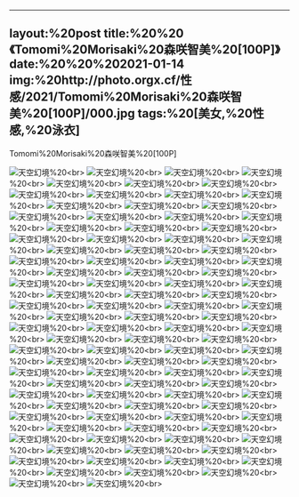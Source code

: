 ﻿---
layout:%20post
title:%20%20《Tomomi%20Morisaki%20森咲智美%20[100P]》
date:%20%20%202021-01-14
img:%20http://photo.orgx.cf/性感/2021/Tomomi%20Morisaki%20森咲智美%20[100P]/000.jpg
tags:%20[美女,%20性感,%20泳衣]
---

Tomomi%20Morisaki%20森咲智美%20[100P]



![天空幻境](http://photo.orgx.cf/性感/2021/Tomomi%20Morisaki%20森咲智美%20[100P]/001.jpg%20''天空幻境'')%20<br>
![天空幻境](http://photo.orgx.cf/性感/2021/Tomomi%20Morisaki%20森咲智美%20[100P]/002.jpg%20''天空幻境'')%20<br>
![天空幻境](http://photo.orgx.cf/性感/2021/Tomomi%20Morisaki%20森咲智美%20[100P]/003.jpg%20''天空幻境'')%20<br>
![天空幻境](http://photo.orgx.cf/性感/2021/Tomomi%20Morisaki%20森咲智美%20[100P]/004.jpg%20''天空幻境'')%20<br>
![天空幻境](http://photo.orgx.cf/性感/2021/Tomomi%20Morisaki%20森咲智美%20[100P]/005.jpg%20''天空幻境'')%20<br>
![天空幻境](http://photo.orgx.cf/性感/2021/Tomomi%20Morisaki%20森咲智美%20[100P]/006.jpg%20''天空幻境'')%20<br>
![天空幻境](http://photo.orgx.cf/性感/2021/Tomomi%20Morisaki%20森咲智美%20[100P]/007.jpg%20''天空幻境'')%20<br>
![天空幻境](http://photo.orgx.cf/性感/2021/Tomomi%20Morisaki%20森咲智美%20[100P]/008.jpg%20''天空幻境'')%20<br>
![天空幻境](http://photo.orgx.cf/性感/2021/Tomomi%20Morisaki%20森咲智美%20[100P]/009.jpg%20''天空幻境'')%20<br>
![天空幻境](http://photo.orgx.cf/性感/2021/Tomomi%20Morisaki%20森咲智美%20[100P]/010.jpg%20''天空幻境'')%20<br>
![天空幻境](http://photo.orgx.cf/性感/2021/Tomomi%20Morisaki%20森咲智美%20[100P]/011.jpg%20''天空幻境'')%20<br>
![天空幻境](http://photo.orgx.cf/性感/2021/Tomomi%20Morisaki%20森咲智美%20[100P]/012.jpg%20''天空幻境'')%20<br>
![天空幻境](http://photo.orgx.cf/性感/2021/Tomomi%20Morisaki%20森咲智美%20[100P]/013.jpg%20''天空幻境'')%20<br>
![天空幻境](http://photo.orgx.cf/性感/2021/Tomomi%20Morisaki%20森咲智美%20[100P]/014.jpg%20''天空幻境'')%20<br>
![天空幻境](http://photo.orgx.cf/性感/2021/Tomomi%20Morisaki%20森咲智美%20[100P]/015.jpg%20''天空幻境'')%20<br>
![天空幻境](http://photo.orgx.cf/性感/2021/Tomomi%20Morisaki%20森咲智美%20[100P]/016.jpg%20''天空幻境'')%20<br>
![天空幻境](http://photo.orgx.cf/性感/2021/Tomomi%20Morisaki%20森咲智美%20[100P]/017.jpg%20''天空幻境'')%20<br>
![天空幻境](http://photo.orgx.cf/性感/2021/Tomomi%20Morisaki%20森咲智美%20[100P]/018.jpg%20''天空幻境'')%20<br>
![天空幻境](http://photo.orgx.cf/性感/2021/Tomomi%20Morisaki%20森咲智美%20[100P]/019.jpg%20''天空幻境'')%20<br>
![天空幻境](http://photo.orgx.cf/性感/2021/Tomomi%20Morisaki%20森咲智美%20[100P]/020.jpg%20''天空幻境'')%20<br>
![天空幻境](http://photo.orgx.cf/性感/2021/Tomomi%20Morisaki%20森咲智美%20[100P]/021.jpg%20''天空幻境'')%20<br>
![天空幻境](http://photo.orgx.cf/性感/2021/Tomomi%20Morisaki%20森咲智美%20[100P]/022.jpg%20''天空幻境'')%20<br>
![天空幻境](http://photo.orgx.cf/性感/2021/Tomomi%20Morisaki%20森咲智美%20[100P]/023.jpg%20''天空幻境'')%20<br>
![天空幻境](http://photo.orgx.cf/性感/2021/Tomomi%20Morisaki%20森咲智美%20[100P]/024.jpg%20''天空幻境'')%20<br>
![天空幻境](http://photo.orgx.cf/性感/2021/Tomomi%20Morisaki%20森咲智美%20[100P]/025.jpg%20''天空幻境'')%20<br>
![天空幻境](http://photo.orgx.cf/性感/2021/Tomomi%20Morisaki%20森咲智美%20[100P]/026.jpg%20''天空幻境'')%20<br>
![天空幻境](http://photo.orgx.cf/性感/2021/Tomomi%20Morisaki%20森咲智美%20[100P]/027.jpg%20''天空幻境'')%20<br>
![天空幻境](http://photo.orgx.cf/性感/2021/Tomomi%20Morisaki%20森咲智美%20[100P]/028.jpg%20''天空幻境'')%20<br>
![天空幻境](http://photo.orgx.cf/性感/2021/Tomomi%20Morisaki%20森咲智美%20[100P]/029.jpg%20''天空幻境'')%20<br>
![天空幻境](http://photo.orgx.cf/性感/2021/Tomomi%20Morisaki%20森咲智美%20[100P]/030.jpg%20''天空幻境'')%20<br>
![天空幻境](http://photo.orgx.cf/性感/2021/Tomomi%20Morisaki%20森咲智美%20[100P]/031.jpg%20''天空幻境'')%20<br>
![天空幻境](http://photo.orgx.cf/性感/2021/Tomomi%20Morisaki%20森咲智美%20[100P]/032.jpg%20''天空幻境'')%20<br>
![天空幻境](http://photo.orgx.cf/性感/2021/Tomomi%20Morisaki%20森咲智美%20[100P]/033.jpg%20''天空幻境'')%20<br>
![天空幻境](http://photo.orgx.cf/性感/2021/Tomomi%20Morisaki%20森咲智美%20[100P]/034.jpg%20''天空幻境'')%20<br>
![天空幻境](http://photo.orgx.cf/性感/2021/Tomomi%20Morisaki%20森咲智美%20[100P]/035.jpg%20''天空幻境'')%20<br>
![天空幻境](http://photo.orgx.cf/性感/2021/Tomomi%20Morisaki%20森咲智美%20[100P]/036.jpg%20''天空幻境'')%20<br>
![天空幻境](http://photo.orgx.cf/性感/2021/Tomomi%20Morisaki%20森咲智美%20[100P]/037.jpg%20''天空幻境'')%20<br>
![天空幻境](http://photo.orgx.cf/性感/2021/Tomomi%20Morisaki%20森咲智美%20[100P]/038.jpg%20''天空幻境'')%20<br>
![天空幻境](http://photo.orgx.cf/性感/2021/Tomomi%20Morisaki%20森咲智美%20[100P]/039.jpg%20''天空幻境'')%20<br>
![天空幻境](http://photo.orgx.cf/性感/2021/Tomomi%20Morisaki%20森咲智美%20[100P]/040.jpg%20''天空幻境'')%20<br>
![天空幻境](http://photo.orgx.cf/性感/2021/Tomomi%20Morisaki%20森咲智美%20[100P]/041.jpg%20''天空幻境'')%20<br>
![天空幻境](http://photo.orgx.cf/性感/2021/Tomomi%20Morisaki%20森咲智美%20[100P]/042.jpg%20''天空幻境'')%20<br>
![天空幻境](http://photo.orgx.cf/性感/2021/Tomomi%20Morisaki%20森咲智美%20[100P]/043.jpg%20''天空幻境'')%20<br>
![天空幻境](http://photo.orgx.cf/性感/2021/Tomomi%20Morisaki%20森咲智美%20[100P]/044.jpg%20''天空幻境'')%20<br>
![天空幻境](http://photo.orgx.cf/性感/2021/Tomomi%20Morisaki%20森咲智美%20[100P]/045.jpg%20''天空幻境'')%20<br>
![天空幻境](http://photo.orgx.cf/性感/2021/Tomomi%20Morisaki%20森咲智美%20[100P]/046.jpg%20''天空幻境'')%20<br>
![天空幻境](http://photo.orgx.cf/性感/2021/Tomomi%20Morisaki%20森咲智美%20[100P]/047.jpg%20''天空幻境'')%20<br>
![天空幻境](http://photo.orgx.cf/性感/2021/Tomomi%20Morisaki%20森咲智美%20[100P]/048.jpg%20''天空幻境'')%20<br>
![天空幻境](http://photo.orgx.cf/性感/2021/Tomomi%20Morisaki%20森咲智美%20[100P]/049.jpg%20''天空幻境'')%20<br>
![天空幻境](http://photo.orgx.cf/性感/2021/Tomomi%20Morisaki%20森咲智美%20[100P]/050.jpg%20''天空幻境'')%20<br>
![天空幻境](http://photo.orgx.cf/性感/2021/Tomomi%20Morisaki%20森咲智美%20[100P]/051.jpg%20''天空幻境'')%20<br>
![天空幻境](http://photo.orgx.cf/性感/2021/Tomomi%20Morisaki%20森咲智美%20[100P]/052.jpg%20''天空幻境'')%20<br>
![天空幻境](http://photo.orgx.cf/性感/2021/Tomomi%20Morisaki%20森咲智美%20[100P]/053.jpg%20''天空幻境'')%20<br>
![天空幻境](http://photo.orgx.cf/性感/2021/Tomomi%20Morisaki%20森咲智美%20[100P]/054.jpg%20''天空幻境'')%20<br>
![天空幻境](http://photo.orgx.cf/性感/2021/Tomomi%20Morisaki%20森咲智美%20[100P]/055.jpg%20''天空幻境'')%20<br>
![天空幻境](http://photo.orgx.cf/性感/2021/Tomomi%20Morisaki%20森咲智美%20[100P]/056.jpg%20''天空幻境'')%20<br>
![天空幻境](http://photo.orgx.cf/性感/2021/Tomomi%20Morisaki%20森咲智美%20[100P]/057.jpg%20''天空幻境'')%20<br>
![天空幻境](http://photo.orgx.cf/性感/2021/Tomomi%20Morisaki%20森咲智美%20[100P]/058.jpg%20''天空幻境'')%20<br>
![天空幻境](http://photo.orgx.cf/性感/2021/Tomomi%20Morisaki%20森咲智美%20[100P]/059.jpg%20''天空幻境'')%20<br>
![天空幻境](http://photo.orgx.cf/性感/2021/Tomomi%20Morisaki%20森咲智美%20[100P]/060.jpg%20''天空幻境'')%20<br>
![天空幻境](http://photo.orgx.cf/性感/2021/Tomomi%20Morisaki%20森咲智美%20[100P]/061.jpg%20''天空幻境'')%20<br>
![天空幻境](http://photo.orgx.cf/性感/2021/Tomomi%20Morisaki%20森咲智美%20[100P]/062.jpg%20''天空幻境'')%20<br>
![天空幻境](http://photo.orgx.cf/性感/2021/Tomomi%20Morisaki%20森咲智美%20[100P]/063.jpg%20''天空幻境'')%20<br>
![天空幻境](http://photo.orgx.cf/性感/2021/Tomomi%20Morisaki%20森咲智美%20[100P]/064.jpg%20''天空幻境'')%20<br>
![天空幻境](http://photo.orgx.cf/性感/2021/Tomomi%20Morisaki%20森咲智美%20[100P]/065.jpg%20''天空幻境'')%20<br>
![天空幻境](http://photo.orgx.cf/性感/2021/Tomomi%20Morisaki%20森咲智美%20[100P]/066.jpg%20''天空幻境'')%20<br>
![天空幻境](http://photo.orgx.cf/性感/2021/Tomomi%20Morisaki%20森咲智美%20[100P]/067.jpg%20''天空幻境'')%20<br>
![天空幻境](http://photo.orgx.cf/性感/2021/Tomomi%20Morisaki%20森咲智美%20[100P]/068.jpg%20''天空幻境'')%20<br>
![天空幻境](http://photo.orgx.cf/性感/2021/Tomomi%20Morisaki%20森咲智美%20[100P]/069.jpg%20''天空幻境'')%20<br>
![天空幻境](http://photo.orgx.cf/性感/2021/Tomomi%20Morisaki%20森咲智美%20[100P]/070.jpg%20''天空幻境'')%20<br>
![天空幻境](http://photo.orgx.cf/性感/2021/Tomomi%20Morisaki%20森咲智美%20[100P]/071.jpg%20''天空幻境'')%20<br>
![天空幻境](http://photo.orgx.cf/性感/2021/Tomomi%20Morisaki%20森咲智美%20[100P]/072.jpg%20''天空幻境'')%20<br>
![天空幻境](http://photo.orgx.cf/性感/2021/Tomomi%20Morisaki%20森咲智美%20[100P]/073.jpg%20''天空幻境'')%20<br>
![天空幻境](http://photo.orgx.cf/性感/2021/Tomomi%20Morisaki%20森咲智美%20[100P]/074.jpg%20''天空幻境'')%20<br>
![天空幻境](http://photo.orgx.cf/性感/2021/Tomomi%20Morisaki%20森咲智美%20[100P]/075.jpg%20''天空幻境'')%20<br>
![天空幻境](http://photo.orgx.cf/性感/2021/Tomomi%20Morisaki%20森咲智美%20[100P]/076.jpg%20''天空幻境'')%20<br>
![天空幻境](http://photo.orgx.cf/性感/2021/Tomomi%20Morisaki%20森咲智美%20[100P]/077.jpg%20''天空幻境'')%20<br>
![天空幻境](http://photo.orgx.cf/性感/2021/Tomomi%20Morisaki%20森咲智美%20[100P]/078.jpg%20''天空幻境'')%20<br>
![天空幻境](http://photo.orgx.cf/性感/2021/Tomomi%20Morisaki%20森咲智美%20[100P]/079.jpg%20''天空幻境'')%20<br>
![天空幻境](http://photo.orgx.cf/性感/2021/Tomomi%20Morisaki%20森咲智美%20[100P]/080.jpg%20''天空幻境'')%20<br>
![天空幻境](http://photo.orgx.cf/性感/2021/Tomomi%20Morisaki%20森咲智美%20[100P]/081.jpg%20''天空幻境'')%20<br>
![天空幻境](http://photo.orgx.cf/性感/2021/Tomomi%20Morisaki%20森咲智美%20[100P]/082.jpg%20''天空幻境'')%20<br>
![天空幻境](http://photo.orgx.cf/性感/2021/Tomomi%20Morisaki%20森咲智美%20[100P]/083.jpg%20''天空幻境'')%20<br>
![天空幻境](http://photo.orgx.cf/性感/2021/Tomomi%20Morisaki%20森咲智美%20[100P]/084.jpg%20''天空幻境'')%20<br>
![天空幻境](http://photo.orgx.cf/性感/2021/Tomomi%20Morisaki%20森咲智美%20[100P]/085.jpg%20''天空幻境'')%20<br>
![天空幻境](http://photo.orgx.cf/性感/2021/Tomomi%20Morisaki%20森咲智美%20[100P]/086.jpg%20''天空幻境'')%20<br>
![天空幻境](http://photo.orgx.cf/性感/2021/Tomomi%20Morisaki%20森咲智美%20[100P]/087.jpg%20''天空幻境'')%20<br>
![天空幻境](http://photo.orgx.cf/性感/2021/Tomomi%20Morisaki%20森咲智美%20[100P]/088.jpg%20''天空幻境'')%20<br>
![天空幻境](http://photo.orgx.cf/性感/2021/Tomomi%20Morisaki%20森咲智美%20[100P]/089.jpg%20''天空幻境'')%20<br>
![天空幻境](http://photo.orgx.cf/性感/2021/Tomomi%20Morisaki%20森咲智美%20[100P]/090.jpg%20''天空幻境'')%20<br>
![天空幻境](http://photo.orgx.cf/性感/2021/Tomomi%20Morisaki%20森咲智美%20[100P]/091.jpg%20''天空幻境'')%20<br>
![天空幻境](http://photo.orgx.cf/性感/2021/Tomomi%20Morisaki%20森咲智美%20[100P]/092.jpg%20''天空幻境'')%20<br>
![天空幻境](http://photo.orgx.cf/性感/2021/Tomomi%20Morisaki%20森咲智美%20[100P]/093.jpg%20''天空幻境'')%20<br>
![天空幻境](http://photo.orgx.cf/性感/2021/Tomomi%20Morisaki%20森咲智美%20[100P]/094.jpg%20''天空幻境'')%20<br>
![天空幻境](http://photo.orgx.cf/性感/2021/Tomomi%20Morisaki%20森咲智美%20[100P]/095.jpg%20''天空幻境'')%20<br>
![天空幻境](http://photo.orgx.cf/性感/2021/Tomomi%20Morisaki%20森咲智美%20[100P]/096.jpg%20''天空幻境'')%20<br>
![天空幻境](http://photo.orgx.cf/性感/2021/Tomomi%20Morisaki%20森咲智美%20[100P]/097.jpg%20''天空幻境'')%20<br>
![天空幻境](http://photo.orgx.cf/性感/2021/Tomomi%20Morisaki%20森咲智美%20[100P]/098.jpg%20''天空幻境'')%20<br>
![天空幻境](http://photo.orgx.cf/性感/2021/Tomomi%20Morisaki%20森咲智美%20[100P]/099.jpg%20''天空幻境'')%20<br>
![天空幻境](http://photo.orgx.cf/性感/2021/Tomomi%20Morisaki%20森咲智美%20[100P]/100.jpg%20''天空幻境'')%20<br>